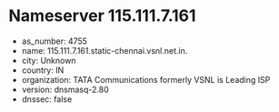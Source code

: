 # Nameserver 115.111.7.161

* as_number: 4755
* name: 115.111.7.161.static-chennai.vsnl.net.in.
* city: Unknown
* country: IN
* organization: TATA Communications formerly VSNL is Leading ISP
* version: dnsmasq-2.80
* dnssec: false
